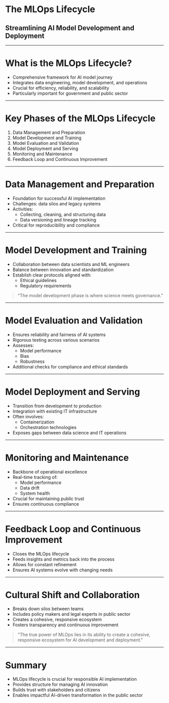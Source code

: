 # The MLOps Lifecycle
## Streamlining AI Model Development and Deployment

---

# What is the MLOps Lifecycle?

- Comprehensive framework for AI model journey
- Integrates data engineering, model development, and operations
- Crucial for efficiency, reliability, and scalability
- Particularly important for government and public sector

---

# Key Phases of the MLOps Lifecycle

1. Data Management and Preparation
2. Model Development and Training
3. Model Evaluation and Validation
4. Model Deployment and Serving
5. Monitoring and Maintenance
6. Feedback Loop and Continuous Improvement

---

# Data Management and Preparation

- Foundation for successful AI implementation
- Challenges: data silos and legacy systems
- Activities:
  - Collecting, cleaning, and structuring data
  - Data versioning and lineage tracking
- Critical for reproducibility and compliance

---

# Model Development and Training

- Collaboration between data scientists and ML engineers
- Balance between innovation and standardization
- Establish clear protocols aligned with:
  - Ethical guidelines
  - Regulatory requirements

> "The model development phase is where science meets governance."

---

# Model Evaluation and Validation

- Ensures reliability and fairness of AI systems
- Rigorous testing across various scenarios
- Assesses:
  - Model performance
  - Bias
  - Robustness
- Additional checks for compliance and ethical standards

---

# Model Deployment and Serving

- Transition from development to production
- Integration with existing IT infrastructure
- Often involves:
  - Containerization
  - Orchestration technologies
- Exposes gaps between data science and IT operations

---

# Monitoring and Maintenance

- Backbone of operational excellence
- Real-time tracking of:
  - Model performance
  - Data drift
  - System health
- Crucial for maintaining public trust
- Ensures continuous compliance

---

# Feedback Loop and Continuous Improvement

- Closes the MLOps lifecycle
- Feeds insights and metrics back into the process
- Allows for constant refinement
- Ensures AI systems evolve with changing needs

---

# Cultural Shift and Collaboration

- Breaks down silos between teams
- Includes policy makers and legal experts in public sector
- Creates a cohesive, responsive ecosystem
- Fosters transparency and continuous improvement

> "The true power of MLOps lies in its ability to create a cohesive, responsive ecosystem for AI development and deployment."

---

# Summary

- MLOps lifecycle is crucial for responsible AI implementation
- Provides structure for managing AI innovation
- Builds trust with stakeholders and citizens
- Enables impactful AI-driven transformation in the public sector